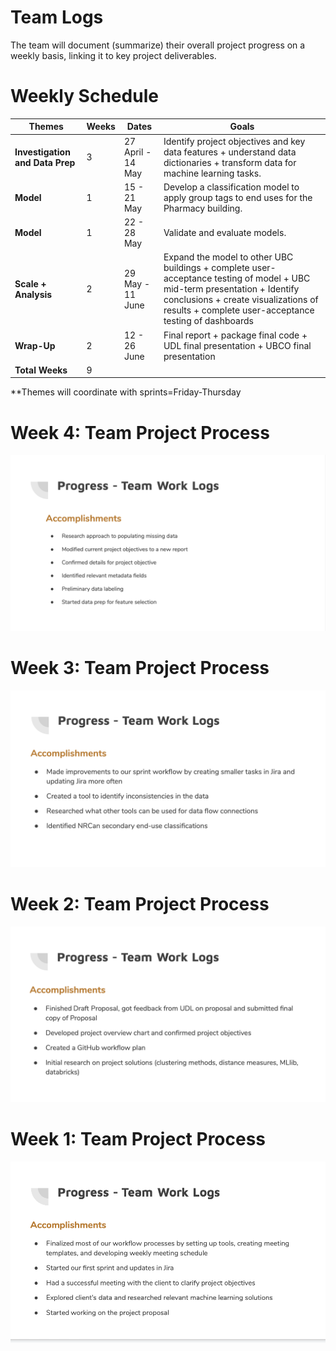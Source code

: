# Team Logs

The team will document (summarize) their overall project progress on a weekly basis, linking it to key project deliverables. 


# Weekly Schedule
| Themes | Weeks | Dates  | Goals  |
| ------------- | ------------- | ------------- | -----------| 
|**Investigation and Data Prep**|3|27 April - 14 May| Identify project objectives and key data features + understand data dictionaries + transform data for machine learning tasks.|
|**Model**|1|15 - 21 May|Develop a classification model to apply group tags to end uses for the Pharmacy building.|
|**Model**|1|22 - 28 May|Validate and evaluate models.|
|**Scale + Analysis**|2|29 May - 11 June|Expand the model to other UBC buildings + complete user-acceptance testing of model + UBC mid-term presentation + Identify conclusions + create visualizations of results + complete user-acceptance testing of dashboards|
|**Wrap-Up**|2|12 - 26 June|Final report + package final code + UDL final presentation + UBCO final presentation|
|**Total Weeks**|9|||

**Themes will coordinate with sprints=Friday-Thursday


# Week 4: Team Project Process
![](week4_team.png)


# Week 3: Team Project Process
![](week3_team.png)

# Week 2: Team Project Process
![](week2_team.png)

# Week 1: Team Project Process
![](week1_team.png)

